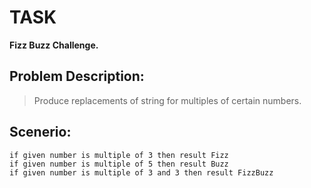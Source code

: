 # TASK

**Fizz Buzz Challenge.**

## Problem Description:
>Produce replacements of string for multiples of certain numbers.

## Scenerio:
    if given number is multiple of 3 then result Fizz
    if given number is multiple of 5 then result Buzz
    if given number is multiple of 3 and 3 then result FizzBuzz